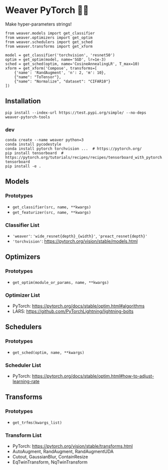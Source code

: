 # Weaver PyTorch 🧶🧵

Make hyper-parameters strings!

```
from weaver.models import get_classifier
from weaver.optimizers import get_optim
from weaver.schedulers import get_sched
from weaver.transforms import get_xform

model = get_classifier('torchvision', 'resnet50')
optim = get_optim(model, name='SGD', lr=1e-3)
sched = get_sched(optim, name='CosineAnnealingLR', T_max=10)
xform = get_xform('Compose', transforms=[
    {'name': 'RandAugment', 'n': 2, 'm': 10},
    {"name": "ToTensor"},
    {"name": "Normalize", "dataset": "CIFAR10"}
])
```

## Installation
`pip install --index-url https://test.pypi.org/simple/ --no-deps weaver-pytorch-tools`

### dev
```
conda create --name weaver python=3
conda install pycodestyle
conda install pytorch torchvision ...  # https://pytorch.org/
pip install tensorboard  # https://pytorch.org/tutorials/recipes/recipes/tensorboard_with_pytorch.html#run-tensorboard
pip install -e .
```

## Models
### Prototypes
- `get_classifier(src, name, **kwargs)`
- `get_featurizer(src, name, **kwargs)`

### Classifier List
- `'weaver'`: `'wide_resnet{depth}_{width}'`, `'preact_resnet{depth}'`
- `'torchvision'`: https://pytorch.org/vision/stable/models.html


## Optimizers
### Prototypes
- `get_optim(module_or_params, name, **kwargs)`

### Optimizer List
- PyTorch: https://pytorch.org/docs/stable/optim.html#algorithms
- LARS: https://github.com/PyTorchLightning/lightning-bolts


## Schedulers
### Prototypes
- `get_sched(optim, name, **kwargs)`

### Scheduler List
- PyTorch: https://pytorch.org/docs/stable/optim.html#how-to-adjust-learning-rate

## Transforms
### Prototypes
- `get_trfms(kwargs_list)`

### Transform List
- PyTorch: https://pytorch.org/vision/stable/transforms.html
- AutoAugment, RandAugment, RandAugmentUDA
- Cutout, GaussianBlur, ContainResize
- EqTwinTransform, NqTwinTransform
